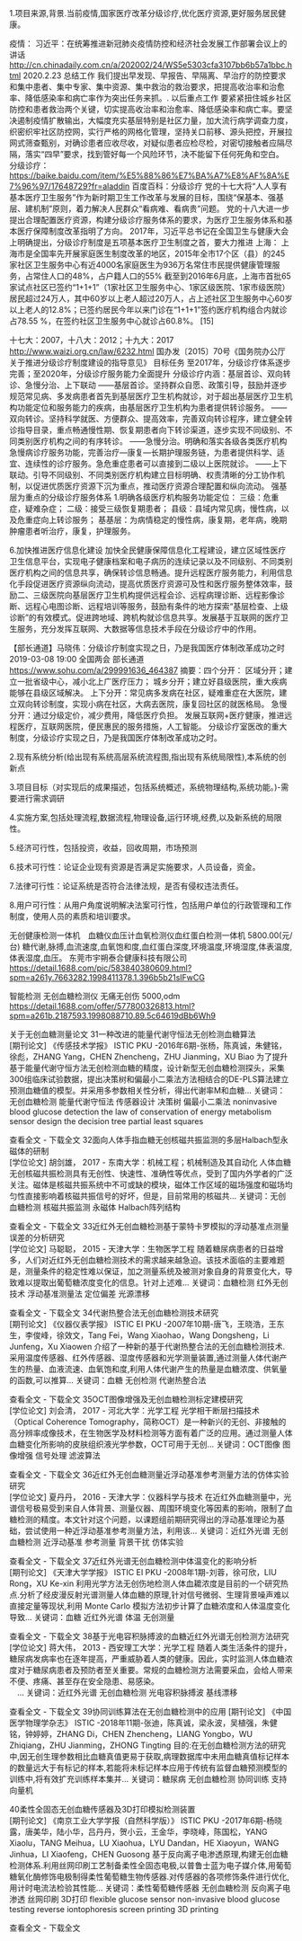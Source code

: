 1.项目来源,背景.当前疫情,国家医疗改革分级诊疗,优化医疗资源,更好服务居民健康。

疫情：
习近平：在统筹推进新冠肺炎疫情防控和经济社会发展工作部署会议上的讲话
http://cn.chinadaily.com.cn/a/202002/24/WS5e5303cfa3107bb6b57a1bbc.html
2020.2.23
总结工作
我们提出早发现、早报告、早隔离、早治疗的防控要求和集中患者、集中专家、集中资源、集中救治的救治要求，把提高收治率和治愈率、降低感染率和病亡率作为突出任务来抓。.
以后重点工作
要紧紧扭住城乡社区防控和患者救治两个关键，切实提高收治率和治愈率、降低感染率和病亡率。要坚决遏制疫情扩散输出，大幅度充实基层特别是社区力量，加大流行病学调查力度，织密织牢社区防控网，实行严格的网格化管理，坚持关口前移、源头把控，开展拉网式筛查甄别，对确诊患者应收尽收，对疑似患者应检尽检，对密切接触者应隔尽隔，落实“四早”要求，找到管好每一个风险环节，决不能留下任何死角和空白。
分级诊疗：
https://baike.baidu.com/item/%E5%88%86%E7%BA%A7%E8%AF%8A%E7%96%97/17648729?fr=aladdin
百度百科：分级诊疗
党的十七大将“人人享有基本医疗卫生服务”作为新时期卫生工作改革与发展的目标，围绕“保基本、强基层、建机制”原则，着力解决人民群众“看病难、看病贵”问题。
党的十八大进一步提出合理配置医疗资源，构建分级诊疗服务体系的要求，为医疗卫生服务体系和基本医疗保障制度改革指明了方向。
2017年，习近平总书记在全国卫生与健康大会上明确提出，分级诊疗制度是五项基本医疗卫生制度之首，要大力推进
上海：
上海市是全国率先开展家庭医生制度改革的地区，2015年全市17个区（县）的245家社区卫生服务中心有近4000名家庭医生为936万名常住市民提供健康管理服务，占常住人口的48%，占户籍人口的55%
截至到2016年6月底，上海市首批65家试点社区已签约“1+1+1”（1家社区卫生服务中心、1家区级医院、1家市级医院）居民超过24万人，其中60岁以上老人超过20万人，占上述社区卫生服务中心60岁以上老人的12.8%；已签约居民今年以来门诊在“1+1+1”签约医疗机构组合内就诊占78.55 %，在签约社区卫生服务中心就诊占60.8%。 [15] 

十七大：2007，十八大：2012；十九大：2017
http://www.waizi.org.cn/law/6232.html
国办发〔2015〕70号《国务院办公厅关于推进分级诊疗制度建设的指导意见》
目标任务
至2017年，分级诊疗体系逐步完善；至2020年，分级诊疗服务能力全面提升
分级诊疗内涵：基层首诊、双向转诊、急慢分治、上下联动
——基层首诊。坚持群众自愿、政策引导，鼓励并逐步规范常见病、多发病患者首先到基层医疗卫生机构就诊，对于超出基层医疗卫生机构功能定位和服务能力的疾病，由基层医疗卫生机构为患者提供转诊服务。
——双向转诊。坚持科学就医、方便群众、提高效率，完善双向转诊程序，建立健全转诊指导目录，重点畅通慢性期、恢复期患者向下转诊渠道，逐步实现不同级别、不同类别医疗机构之间的有序转诊。
——急慢分治。明确和落实各级各类医疗机构急慢病诊疗服务功能，完善治疗—康复—长期护理服务链，为患者提供科学、适宜、连续性的诊疗服务。急危重症患者可以直接到二级以上医院就诊。
——上下联动。引导不同级别、不同类别医疗机构建立目标明确、权责清晰的分工协作机制，以促进优质医疗资源下沉为重点，推动医疗资源合理配置和纵向流动。
强基层为重点的分级诊疗服务体系
1.明确各级医疗机构服务功能定位：
三级：危重症，疑难杂症；
二级：接受三级恢复期患者；
县级：县域内常见病，慢性病，以及危重症向上转诊服务；
基基层：为病情稳定的慢性病，康复期，老年病，晚期肿瘤患者听治疗，康复，护理服务。

6.加快推进医疗信息化建设
加快全民健康保障信息化工程建设，建立区域性医疗卫生信息平台，实现电子健康档案和电子病历的连续记录以及不同级别、不同类别医疗机构之间的信息共享，确保转诊信息畅通。提升远程医疗服务能力，利用信息化手段促进医疗资源纵向流动，提高优质医疗资源可及性和医疗服务整体效率，鼓励二、三级医院向基层医疗卫生机构提供远程会诊、远程病理诊断、远程影像诊断、远程心电图诊断、远程培训等服务，鼓励有条件的地方探索“基层检查、上级诊断”的有效模式。促进跨地域、跨机构就诊信息共享。发展基于互联网的医疗卫生服务，充分发挥互联网、大数据等信息技术手段在分级诊疗中的作用。

【部长通道】马晓伟：分级诊疗制度实现之日，乃是我国医疗体制改革成功之时 
2019-03-08 19:00 全国两会
部长通道
https://www.sohu.com/a/299991636_464387
摘要：四个分开：
区域分开；建立一批省级中心，减小北上广医疗压力；
城乡分开；建立好县级医院，重大疾病能够在县级区域解决。
上下分开：常见病多发病在社区，疑难重症在大医院，建立双向转诊制度，实现小病在社区，大病去医院，康复回社区的就医格局。
急慢分开：通过分级定价，减少费用，降低医疗负担。
发展互联网+医疗健康，推进远程医疗，互联网医院，便民惠民的服务措施，人工智能。
分级诊疗室医改的重大制度，分级诊疗实现之日，乃是我国医疗体制改革成功之时。




2.现有系统分析(给出现有系统高层系统流程图,指出现有系统局限性),本系统的创新点

3.项目目标（对实现后的成果描述，包括系统概述，系统物理结构,系统功能。)-需要进行需求调研

4.实施方案,包括处理流程,数据流程,物理设备,运行环境,经费,以及新系统的局限性。

5.经济可行性，包括投资，收益，回收周期，市场预测

6.技术可行性：论证企业现有资源是否满足实施要求，人员设备，资金。

7.法律可行性：论证系统是否符合法律法规，是否有侵权违法责任。

8.用户可行性：从用户角度说明解决法案可行性，包括用户单位的行政管理和工作制度，使用人员的素质和培训要求。

无创健康检测一体机　血糖仪血压计血氧检测仪血红蛋白检测一体机 5800.00(元/台)
糖代谢,脉搏,血流速度,血氧饱和度,血红蛋白深度,环境温度,环境湿度,体表温度,体表湿度,血压。
东莞市宇朔泰合健康科技有限公司
https://detail.1688.com/pic/583840380609.html?spm=a261y.7663282.1998411378.1.396b5b21sIFwCG

智能检测 无创血糖检测仪 无痛无创伤 5000,odm
https://detail.1688.com/offer/577800326813.html?spm=a261b.2187593.1998088710.89.5c64619dBb6Wh9


关于无创血糖测量论文
31一种改进的能量代谢守恒法无创检测血糖算法  
[期刊论文] 《传感技术学报》 ISTIC PKU -2016年6期-张杨，陈真诚，朱健铭，徐彪，ZHANG Yang，CHEN Zhencheng，ZHU Jianming，XU Biao
为了提升基于能量代谢守恒方法无创检测血糖的精度，设计新型无创血糖检测探头，采集300组临床试验数据，提出决策树和偏最小二乘法方法相结合的DE-PLS算法建立预测血糖值的模型。并采用多参数相关性分析，得出代谢率M和血糖...
关键词：无创血糖检测 能量代谢守恒法 传感器设计 决策树 偏最小二乘法 noninvasive blood glucose detection the law of conservation of energy metabolism sensor design the decision tree partial least squares

查看全文  -   下载全文
32面向人体手指血糖无创核磁共振监测的多层Halbach型永磁体的研制    
[学位论文]  胡剑雄， 2017 - 东南大学：机械工程；机械制造及其自动化
人体血糖无创核磁共振检测具有无创性、快速性、准确性等优点，受到了国内外学者的广泛关注。磁体是核磁共振系统中不可或缺的模块，磁体工作区域的磁场强度和磁场均匀性直接影响着核磁共振信号的好坏，但是，目前常用的核磁共...
关键词：无创血糖检测 核磁共振监测 永磁体 Halbach阵列结构

查看全文  -   下载全文
33近红外无创血糖检测基于蒙特卡罗模拟的浮动基准点测量误差的分析研究    
[学位论文]  马聪聪， 2015 - 天津大学：生物医学工程
随着糖尿病患者的日益增多，人们对近红外无创血糖检测技术的需求越来越急迫。该技术面临的主要难题是，测量条件的稳定性难以保证，加之测量系统及被测对象自身的背景变化大，导致难以提取出葡萄糖浓度变化的信息。针对上述难...
关键词：血糖检测 红外无创技术 浮动基准测量法 定位偏差 光源漂移

查看全文  -   下载全文
34代谢热整合法无创血糖检测技术研究  
[期刊论文] 《仪器仪表学报》 ISTIC EI PKU -2007年10期-唐飞，王晓浩，王东生，李俊峰，徐效文，Tang Fei，Wang Xiaohao，Wang Dongsheng，Li Junfeng，Xu Xiaowen
介绍了一种新的基于代谢热整合法的无创血糖检测技术.采用温度传感器、红外传感器、湿度传感器和光学测量装置,通过测量人体代谢产生的热量、血液流速、血氧饱和度,利用人体代谢产生的热量是血糖浓度、供氧量的函数,可以推算...
关键词：血糖 无创检测 代谢热整合法

查看全文  -   下载全文
35OCT图像增强及无创血糖检测标定建模研究    
[学位论文]  刘会清， 2017 - 河北大学：光学工程
光学相干断层扫描技术（Optical Coherence Tomography，简称OCT）是一种新兴的无创、非接触的高分辨率成像技术，在生物医学及材料检测等方面有着广泛的应用。通过测量人体血糖变化所影响的皮肤组织液光学参数，OCT可用于无创...
关键词：OCT图像 图像增强 信号处理 滤波算法

查看全文  -   下载全文
36近红外无创血糖测量近浮动基准参考测量方法的仿体实验研究    
[学位论文]  夏丹丹， 2016 - 天津大学：仪器科学与技术
在近红外血糖测量中，光谱信号极易受到来自人体背景、测量仪器、周围环境变化等因素的影响，限制了血糖检测的精度。本文针对这个问题，以课题组前期研究得出的浮动基准理论为基础，尝试使用一种近浮动基准参考测量方法，利用该...
关键词：近红外光谱 无创血糖检测 近浮动基准 参考测量 背景干扰 仿体实验

查看全文  -   下载全文
37近红外光谱无创血糖检测中体温变化的影响分析  
[期刊论文] 《天津大学学报》 ISTIC EI PKU -2008年1期-刘蓉，徐可欣，LIU Rong，XU Ke-xin
利用光学方法无创伤地检测人体血耱浓度是目前的一个研究热点.分析了经皮漫反射光谱测量人体血糖的原理,针对信号微弱、生理背景噪声难以直接定量等现状,利用 Monte Carlo 模拟方法初步计算了血糖浓度和人体温度变化导致...
关键词：血糖 近红外光谱 体温 无创测量

查看全文  -   下载全文
38基于光电容积脉搏波的血糖近红外光谱无创检测方法研究    
[学位论文]  蒋大伟， 2013 - 西安理工大学：光学工程
随着人类生活条件的提升，糖尿病发病率也在逐年提高，严重威胁着人类的健康。因此，实时监测人体血糖浓度对于糖尿病患者及预防者至关重要。常规的血糖检测方法需要采血，会给人带来不便、疼痛、甚至存在安全隐患、易感染。<br>　...
关键词：近红外光谱 无创血糖检测 光电容积脉搏波 基线漂移

查看全文  -   下载全文
39协同训练算法在无创血糖检测中的应用
[期刊论文] 《中国医学物理学杂志》 ISTIC -2018年11期-张迪，陈真诚，梁永波，吴植强，朱健铭，钟婷婷，ZHANG Di，CHEN Zhencheng，LIANG Yongbo，WU Zhiqiang，ZHU Jianming，ZHONG Tingting
目的:在无创血糖检测方法的研究中,因无创生理参数相比血糖真值更易于获取,病理数据库中未用血糖真值标记样本的数量远大于有标记的样本,若能将未标记样本应用于传统有监督血糖预测模型的训练中,将有效扩充训练样本集并...
关键词：糖尿病 无创血糖检测 协同训练 支持向量机

 40柔性全固态无创血糖传感器及3D打印模拟检测装置  
[期刊论文] 《南京工业大学学报（自然科学版）》 ISTIC PKU -2017年6期-杨晓露，唐美华，陆小华，吕丹丹，贺小云，王金华，李晓峰，陈国松，YANG Xiaolu，TANG Meihua，LU Xiaohua，LYU Dandan，HE Xiaoyun，WANG Jinhua，LI Xiaofeng，CHEN Guosong
基于反向离子电渗透原理,构建无创血糖检测体系.利用丝网印刷工艺制备柔性全固态电极,以普鲁士蓝为电子媒介体,用葡萄糖氧化酶修饰电极制得柔性葡萄糖生物传感器.对传感器的各项修饰条件进行优化,用计时电流法检验其性能...
关键词：柔性葡萄糖传感器 无创血糖检测 反向离子电渗透 丝网印刷 3D打印 flexible glucose sensor non-invasive blood glucose testing reverse iontophoresis screen printing 3D printing

查看全文  -   下载全文
